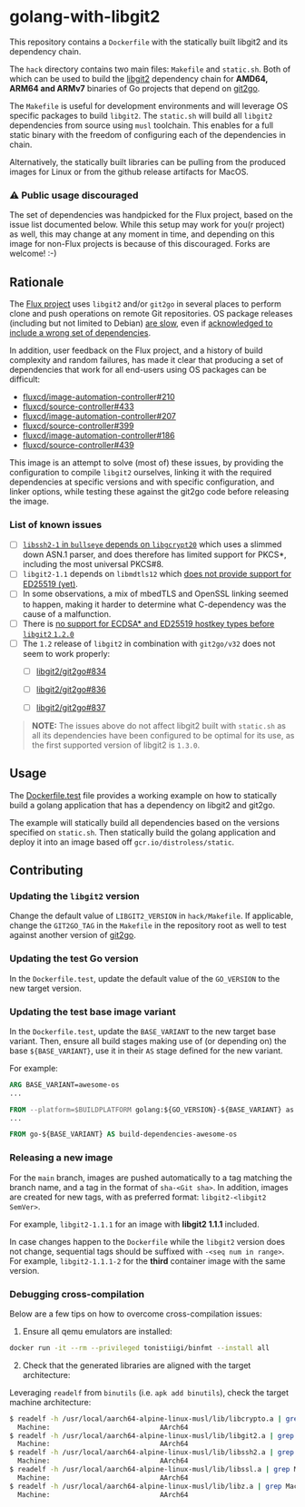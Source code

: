 # golang-with-libgit2

This repository contains a `Dockerfile` with the statically built libgit2 and its dependency chain.

The `hack` directory contains two main files: `Makefile` and `static.sh`.
Both of which can be used to build the [libgit2][] dependency chain for **AMD64, ARM64 and ARMv7** binaries 
of Go projects that depend on [git2go][]. 

The `Makefile` is useful for development environments and will leverage OS specific packages to build `libgit2`.
The `static.sh` will build all `libgit2` dependencies from source using `musl` toolchain. This enables for a full
static binary with the freedom of configuring each of the dependencies in chain.

Alternatively, the statically built libraries can be pulling from the produced images for Linux or from the github release artifacts for MacOS.

### :warning: **Public usage discouraged**

The set of dependencies was handpicked for the Flux project, based on the issue list documented below. While this setup
may work for you(r project) as well, this may change at any moment in time, and depending on this image for non-Flux
projects is because of this discouraged. Forks are welcome! :-)

## Rationale

The [Flux project][] uses `libgit2` and/or `git2go` in several places to perform clone and push operations on remote
Git repositories. OS package releases (including but not limited to Debian) [are slow][libgit2-debian-tracker],
even if [acknowledged to include a wrong set of dependencies][libssh2-1-misconfiguration].

In addition, user feedback on the Flux project, and a history of build complexity and random failures, has made it clear
that producing a set of dependencies that work for all end-users using OS packages can be difficult:

- [fluxcd/image-automation-controller#210](https://github.com/fluxcd/image-automation-controller/issues/210)
- [fluxcd/source-controller#433](https://github.com/fluxcd/source-controller/issues/433)
- [fluxcd/image-automation-controller#207](https://github.com/fluxcd/image-automation-controller/issues/207)
- [fluxcd/source-controller#399](https://github.com/fluxcd/source-controller/issues/399)
- [fluxcd/image-automation-controller#186](https://github.com/fluxcd/image-automation-controller/issues/186)
- [fluxcd/source-controller#439](https://github.com/fluxcd/source-controller/issues/439)

This image is an attempt to solve (most of) these issues, by providing the configuration to compile `libgit2` ourselves,
linking it with the required dependencies at specific versions and with specific configuration, and linker options,
while testing these against the git2go code before releasing the image.

### List of known issues

- [ ] [`libssh2-1` in `bullseye` depends on `libgcrypt20`][libssh2-1-misconfiguration] which uses a slimmed down ASN.1
      parser, and does therefore has limited support for PKCS*, including the most universal PKCS#8.
- [ ] `libgit2-1.1` depends on `libmdtls12` which [does not provide support for ED25519 (yet)][mbedtls-ed25519].
- [ ] In some observations, a mix of mbedTLS and OpenSSL linking seemed to happen, making it harder to determine what
      C-dependency  was the cause of a malfunction.
- [ ] There is [no support for ECDSA* and ED25519 hostkey types before `libgit2` `1.2.0`][libgit2-5750]
- [ ] The `1.2` release of `libgit2` in combination with `git2go/v32` does not seem to work properly:
  - [ ] [libgit2/git2go#834](https://github.com/libgit2/git2go/issues/834)
  - [ ] [libgit2/git2go#836](https://github.com/libgit2/git2go/issues/836)
  - [ ] [libgit2/git2go#837](https://github.com/libgit2/git2go/issues/837)


> **NOTE:** The issues above do not affect libgit2 built with `static.sh` as all its
dependencies have been configured to be optimal for its use, as the first supported version of libgit2 is `1.3.0`.


## Usage

The [Dockerfile.test](./Dockerfile.test) file provides a working example on how to statically build a golang application that has a dependency on libgit2 and git2go.

The example will statically build all dependencies based on the versions specified on `static.sh`.
Then statically build the golang application and deploy it into an image based off `gcr.io/distroless/static`.

## Contributing

### Updating the `libgit2` version

Change the default value of `LIBGIT2_VERSION` in `hack/Makefile`. If applicable, change the `GIT2GO_TAG` in the
`Makefile` in the repository root as well to test against another version of [git2go][].

### Updating the test Go version

In the `Dockerfile.test`, update the default value of the `GO_VERSION` to the new target version.

### Updating the test base image variant

In the `Dockerfile.test`, update the `BASE_VARIANT` to the new target base variant. Then, ensure all build stages making use
of (or depending on) the base `${BASE_VARIANT}`, use it in their `AS` stage defined for the new variant.

For example:

```Dockerfile
ARG BASE_VARIANT=awesome-os
...

FROM --platform=$BUILDPLATFORM golang:${GO_VERSION}-${BASE_VARIANT} as go-awesome-os
...

FROM go-${BASE_VARIANT} AS build-dependencies-awesome-os
```

### Releasing a new image

For the `main` branch, images are pushed automatically to a tag matching the branch name, and a tag in the format of
`sha-<Git sha>`. In addition, images are created for new tags, with as preferred format: `libgit2-<libgit2 SemVer>`.

For example, `libgit2-1.1.1` for an image with **libgit2 1.1.1** included.

In case changes happen to the `Dockerfile` while the `libgit2` version does not change, sequential tags should
be suffixed with `-<seq num in range>`. For example, `libgit2-1.1.1-2` for the **third** container image
with the same version.

### Debugging cross-compilation

Below are a few tips on how to overcome cross-compilation issues:

1) Ensure all qemu emulators are installed:
```sh
docker run -it --rm --privileged tonistiigi/binfmt --install all
```

2) Check that the generated libraries are aligned with the target architecture:

Leveraging `readelf` from `binutils` (i.e. `apk add binutils`), check the target machine
architecture:

```sh
$ readelf -h /usr/local/aarch64-alpine-linux-musl/lib/libcrypto.a | grep Machine |sort -u
  Machine:                           AArch64
$ readelf -h /usr/local/aarch64-alpine-linux-musl/lib/libgit2.a | grep Machine | sort -u
  Machine:                           AArch64
$ readelf -h /usr/local/aarch64-alpine-linux-musl/lib/libssh2.a | grep Machine | sort -u
  Machine:                           AArch64
$ readelf -h /usr/local/aarch64-alpine-linux-musl/lib/libssl.a | grep Machine | sort -u
  Machine:                           AArch64
$ readelf -h /usr/local/aarch64-alpine-linux-musl/lib/libz.a | grep Machine | sort -u
  Machine:                           AArch64
```


[xx]: https://github.com/tonistiigi/xx
[Go container image]: https://hub.docker.com/_/golang
[libgit2]: https://github.com/libgit2/libgit2
[git2go]: https://github.com/libgit2/git2go
[Flux project]: https://github.com/fluxcd
[libgit2-debian-tracker]: https://tracker.debian.org/pkg/libgit2
[libssh2-1-misconfiguration]: https://bugs.debian.org/cgi-bin/bugreport.cgi?bug=668271
[mbedtls-ed25519]: https://github.com/ARMmbed/mbedtls/issues/2452
[libgit2-5750]: https://github.com/libgit2/libgit2/pull/5750
